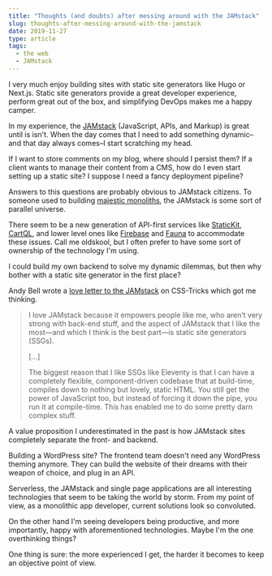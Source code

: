 ```yaml
---
title: "Thoughts (and doubts) after messing around with the JAMstack"
slug: thoughts-after-messing-around-with-the-jamstack
date: 2019-11-27
type: article
tags:
  - the web
  - JAMstack
---
```


I very much enjoy building sites with static site generators like Hugo or Next.js. Static site generators provide a great developer experience, perform great out of the box, and simplifying DevOps makes me a happy camper.

In my experience, the [JAMstack](https://jamstack.org/) (JavaScript, APIs, and Markup) is great until is isn't. When the day comes that I need to add something dynamic–and that day always comes–I start scratching my head.

<!--more-->

If I want to store comments on my blog, where should I persist them? If a client wants to manage their content from a CMS, how do I even start setting up a static site? I suppose I need a fancy deployment pipeline?

Answers to this questions are probably obvious to JAMstack citizens. To someone used to building [majestic monoliths](https://m.signalvnoise.com/the-majestic-monolith/), the JAMstack is some sort of parallel universe.

There seem to be a new generation of API-first services like [StaticKit](https://statickit.com/), [CartQL](https://cartql.com/), and lower level ones like [Firebase](https://firebase.google.com/) and  [Fauna](https://fauna.com/) to accommodate these issues. Call me oldskool, but I often prefer to have some sort of ownership of the technology I'm using.

I could build my own backend to solve my dynamic dilemmas, but then why bother with a static site generator in the first place?

Andy Bell wrote a [love letter to the JAMstack](https://css-tricks.com/the-future-is-bright-because-the-future-is-static/) on CSS-Tricks which got me thinking.

> I love JAMstack because it empowers people like me, who aren’t very strong with back-end stuff, and the aspect of JAMstack that I like the most—and which I think is the best part—is static site generators (SSGs).
>
> […]
>
> The biggest reason that I like SSGs like Eleventy is that I can have a completely flexible, component-driven codebase that at build-time, compiles down to nothing but lovely, static HTML. You still get the power of JavaScript too, but instead of forcing it down the pipe, you run it at compile-time. This has enabled me to do some pretty darn complex stuff.

A value proposition I underestimated in the past is how JAMstack sites completely separate the front- and backend.

Building a WordPress site? The frontend team doesn't need any WordPress theming anymore. They can build the website of their dreams with their weapon of choice, and plug in an API.

Serverless, the JAMstack and single page applications are all interesting technologies that seem to be taking the world by storm. From my point of view, as a monolithic app developer, current solutions look so convoluted.

On the other hand I'm seeing developers being productive, and more importantly, happy with aforementioned technologies. Maybe I'm the one overthinking things?

One thing is sure: the more experienced I get, the harder it becomes to keep an objective point of view.
